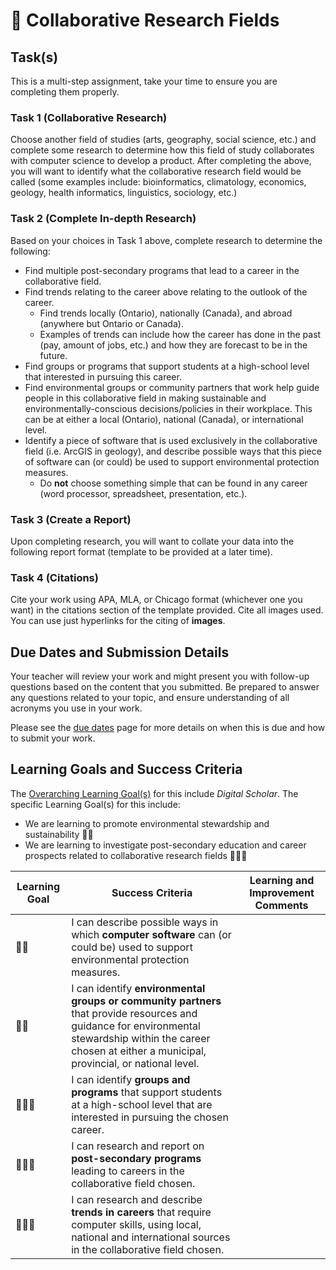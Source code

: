 # &#x1F4D7; Collaborative Research Fields

## Task(s)

This is a multi-step assignment, take your time to ensure you are completing them properly.

### Task 1 (Collaborative Research)
Choose another field of studies (arts, geography, social science, etc.) and complete some research to determine how this field of study collaborates with computer science to develop a product.  After completing the above, you will want to identify what the collaborative research field would be called (some examples include: bioinformatics, climatology, economics, geology, health informatics, linguistics, sociology, etc.)

### Task 2 (Complete In-depth Research)
Based on your choices in Task 1 above, complete research to determine the following:
* Find multiple post-secondary programs that lead to a career in the collaborative field.
* Find trends relating to the career above relating to the outlook of the career.  
	* Find trends locally (Ontario), nationally (Canada), and abroad (anywhere but Ontario or Canada). 
	* Examples of trends can include how the career has done in the past (pay, amount of jobs, etc.) and how they are forecast to be in the future.
* Find groups or programs that support students at a high-school level that interested in pursuing this career.
* Find environmental groups or community partners that work help guide people in this collaborative field in making sustainable and environmentally-conscious decisions/policies in their workplace.  This can be at either a local (Ontario), national (Canada), or international level.
* Identify a piece of software that is used exclusively in the collaborative field (i.e. ArcGIS in geology), and describe possible ways that this piece of software can (or could) be used to support environmental protection measures.
	*  Do **not** choose something simple that can be found in any career (word processor, spreadsheet, presentation, etc.). 

### Task 3 (Create a Report)
Upon completing research, you will want to collate your data into the following report format (template to be provided at a later time).

### Task 4 (Citations)
Cite your work using APA, MLA, or Chicago format (whichever one you want) in the citations section of the template provided.
Cite all images used.  You can use just hyperlinks for the citing of **images**.

## Due Dates and Submission Details
Your teacher will review your work and might present you with follow-up questions based on the content that you submitted. Be prepared to answer any questions related to your topic, and ensure understanding of all acronyms you use in your work.

Please see the [due dates](./Due-Dates-and-Submission-Details) page for more details on when this is due and how to submit your work.

## Learning Goals and Success Criteria

The [Overarching Learning Goal(s)](./images/ICS3U.jpg) for this include _Digital Scholar_.
The specific Learning Goal(s) for this include:
* We are learning to promote environmental stewardship and sustainability &#x1F4D7;&#x1F4D7;
* We are learning to investigate post-secondary education and career prospects related to collaborative research fields &#x1F4D7;&#x1F4D7;&#x1F4D7;

| Learning Goal | Success Criteria  | Learning and Improvement Comments |
| ------------- | ----------------- | --------------------------------- |
| &#x1F4D7;&#x1F4D7; | I can describe possible ways in which **computer software** can (or could be) used to support environmental protection measures. | |
| &#x1F4D7;&#x1F4D7; | I can identify **environmental groups or community partners** that provide resources and guidance for environmental stewardship within the career chosen at either a municipal, provincial, or national level. | |
| &#x1F4D7;&#x1F4D7;&#x1F4D7; | I can identify **groups and programs** that support students at a high-school level that are interested in pursuing the chosen career. | |
| &#x1F4D7;&#x1F4D7;&#x1F4D7; | I can research and report on **post-secondary programs** leading to careers in the collaborative field chosen. | |
| &#x1F4D7;&#x1F4D7;&#x1F4D7; | I can research and describe **trends in careers** that require computer skills, using local, national and international sources in the collaborative field chosen. | |
